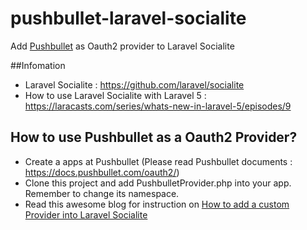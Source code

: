 # pushbullet-laravel-socialite
Add [Pushbullet](http://pushbullet) as Oauth2 provider to Laravel Socialite

##Infomation 

- Laravel  Socialite : https://github.com/laravel/socialite
- How to use Laravel Socialite with Laravel 5 : https://laracasts.com/series/whats-new-in-laravel-5/episodes/9

## How to use Pushbullet as a Oauth2 Provider?

- Create a apps at Pushbullet (Please read Pushbullet documents : https://docs.pushbullet.com/oauth2/)
- Clone this project and add PushbulletProvider.php into your app. Remember to change its namespace.
- Read this awesome blog for instruction on [How to add a custom Provider into Laravel Socialite](https://medium.com/@morrislaptop/adding-auth-providers-to-laravel-socialite-ca0335929e42)
